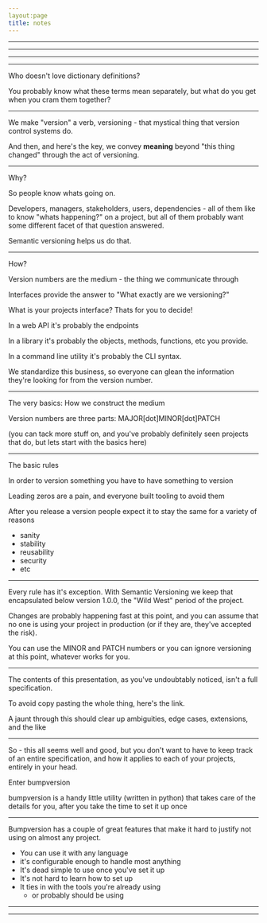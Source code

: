 ```yaml
---
layout:page
title: notes
---
```


---
---
---
---

Who doesn't love dictionary definitions?

You probably know what these terms mean separately,
but what do you get when you cram them together?

---

We make "version" a verb, versioning - that mystical thing
that version control systems do.

And then, and here's the key, we convey **meaning** beyond
"this thing changed" through the act of versioning.

---

Why?

So people know whats going on.

Developers, managers, stakeholders, users, dependencies - all of them like
to know "whats happening?" on a project, but all of them probably want some
different facet of that question answered.

Semantic versioning helps us do that.

---

How?

Version numbers are the medium - the thing we communicate through

Interfaces provide the answer to "What exactly are we versioning?"

What is your projects interface? Thats for you to decide!

In a web API it's probably the endpoints

In a library it's probably the objects, methods, functions, etc
you provide.

In a command line utility it's probably the CLI syntax.

We standardize this business, so everyone can glean the information
they're looking for from the version number.

---

The very basics: How we construct the medium

Version numbers are three parts: MAJOR[dot]MINOR[dot]PATCH

(you can tack more stuff on, and you've probably definitely
seen projects that do, but lets start with the basics here)

---

The basic rules

In order to version something you have to have something to version

Leading zeros are a pain, and everyone built tooling to avoid them

After you release a version people expect it to stay the same for a
variety of reasons

- sanity
- stability
- reusability
- security
- etc

---

Every rule has it's exception. With Semantic Versioning we keep
that encapsulated below version 1.0.0, the "Wild West" period
of the project.

Changes are probably happening fast at this point, and you can
assume that no one is using your project in production (or if they are,
they've accepted the risk).

You can use the MINOR and PATCH numbers or you can ignore versioning at this
point, whatever works for you.

---

The contents of this presentation, as you've undoubtably noticed, isn't a full specification.

To avoid copy pasting the whole thing, here's the link.

A jaunt through this should clear up ambiguities, edge cases, extensions, and the like

---

So - this all seems well and good, but you don't want to have to keep
track of an entire specification, and how it applies to each of your projects,
entirely in your head.

Enter bumpversion

bumpversion is a handy little utility (written in python) that takes care of the
details for you, after you take the time to set it up once

---

Bumpversion has a couple of great features that make it hard to justify
not using on almost any project.

- You can use it with any language
- it's configurable enough to handle most anything
- It's dead simple to use once you've set it up
- It's not hard to learn how to set up
- It ties in with the tools you're already using
    - or probably should be using

---
---
